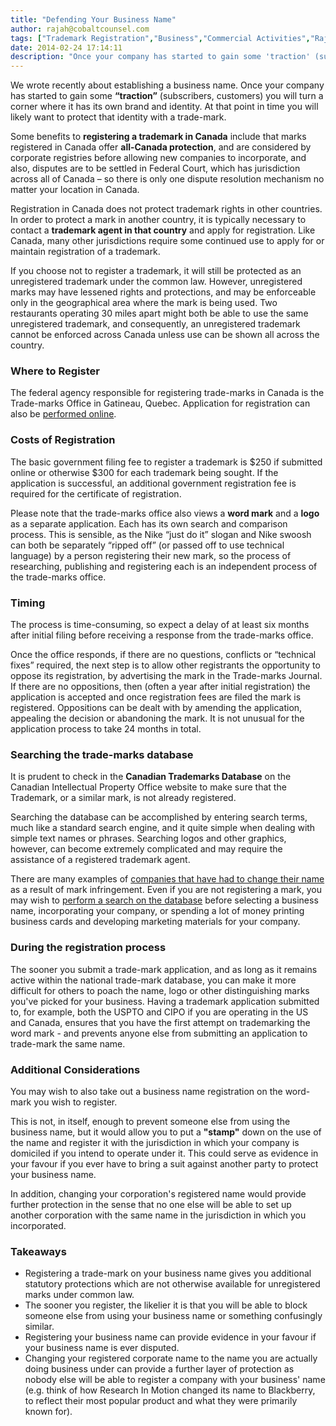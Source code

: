 ```yaml
---
title: "Defending Your Business Name"
author: rajah@cobaltcounsel.com
tags: ["Trademark Registration","Business","Commercial Activities","Rajah","Canada (General)"]
date: 2014-02-24 17:14:11
description: "Once your company has started to gain some 'traction' (subscribers, customers) you will turn a corner where it has its own brand and identity.  At that point in time you will likely want to protect that identity with a trade-mark."
---
```




We wrote recently about establishing a business name.  Once your company has started to gain some **“traction”** (subscribers, customers) you will turn a corner where it has its own brand and identity.  At that point in time you will likely want to protect that identity with a trade-mark.

Some benefits to **registering a trademark in Canada** include that marks registered in Canada offer **all-Canada protection**, and are considered by corporate registries before allowing new companies to incorporate, and also, disputes are to be settled in Federal Court, which has jurisdiction across all of Canada – so there is only one dispute resolution mechanism no matter your location in Canada.

Registration in Canada does not protect trademark rights in other countries. In order to protect a mark in another country, it is typically necessary to contact a **trademark agent in that country** and apply for registration. Like Canada, many other jurisdictions require some continued use to apply for or maintain registration of a trademark.

If you choose not to register a trademark, it will still be protected as an unregistered trademark under the common law.  However, unregistered marks may have lessened rights and protections, and may be enforceable only in the geographical area where the mark is being used.  Two restaurants operating 30 miles apart might both be able to use the same unregistered trademark, and consequently, an unregistered trademark cannot be enforced across Canada unless use can be shown all across the country.

 

### Where to Register

The federal agency responsible for registering trade-marks in Canada is the Trade-marks Office in Gatineau,  Quebec.  Application for registration can also be [performed online](http://www.cipo.ic.gc.ca/eic/site/cipointernet-internetopic.nsf/eng/wr01369.html).

 

### Costs of Registration

The basic government filing fee to register a trademark is $250 if submitted online or otherwise $300 for each trademark being sought. If the application is successful, an additional government registration fee is required for the certificate of registration.

Please note that the trade-marks office also views a **word mark** and a **logo** as a separate application.  Each has its own search and comparison process.  This is sensible, as the Nike “just do it” slogan and Nike swoosh can both be separately “ripped off” (or passed off to use technical language) by a person registering their new mark, so the process of researching, publishing and registering each is an independent process of the trade-marks office.

 

### Timing

The process is time-consuming, so expect a delay of at least six months after initial filing before receiving a response from the trade-marks office.

Once the office responds, if there are no questions, conflicts or “technical fixes” required, the next step is to allow other registrants the opportunity to oppose its registration, by advertising the mark in the Trade-marks Journal. If there are no oppositions, then (often a year after initial registration) the application is accepted and once registration fees are filed the mark is registered.  Oppositions can be dealt with by amending the application, appealing the decision or abandoning the mark.  It is not unusual for the application process to take 24 months in total.

 

### Searching the trade-marks database

It is prudent to check in the **Canadian Trademarks Database** on the Canadian Intellectual Property Office website to make sure that the Trademark, or a similar mark, is not already registered.

Searching the database can be accomplished by entering search terms, much like a standard search engine, and it quite simple when dealing with simple text names or phrases. Searching logos and other graphics, however, can become extremely complicated and may require the assistance of a registered trademark agent.

There are many examples of [companies that have had to change their name](http://www.travelweekly.com/Travel-News/Tour-Operators/Gap-Adventures-changes-name-to-G-Adventures/) as a result of mark infringement.   Even if you are not registering a mark, you may wish to [perform a search on the database](http://www.ic.gc.ca/app/opic-cipo/trdmrks/srch/tmSrch.do?lang=eng) before selecting a business name, incorporating your company, or spending a lot of money printing business cards and developing marketing materials for your company.

### During the registration process

The sooner you submit a trade-mark application, and as long as it remains active within the national trade-mark database, you can make it more difficult for others to poach the name, logo or other distinguishing marks you've picked for your business. Having a trademark application submitted to, for example, both the USPTO and CIPO if you are operating in the US and Canada, ensures that you have the first attempt on trademarking the word mark - and prevents anyone else from submitting an application to trade-mark the same name.

### Additional Considerations

You may wish to also take out a business name registration on the word-mark you wish to register.

This is not, in itself, enough to prevent someone else from using the business name, but it would allow you to put a **"stamp"** down on the use of the name and register it with the jurisdiction in which your company is domiciled if you intend to operate under it. This could serve as evidence in your favour if you ever have to bring a suit against another party to protect your business name.

In addition, changing your corporation's registered name would provide further protection in the sense that no one else will be able to set up another corporation with the same name in the jurisdiction in which you incorporated.

### Takeaways

- Registering a trade-mark on your business name gives you additional statutory protections which are not otherwise available for unregistered marks under common law.
- The sooner you register, the likelier it is that you will be able to block someone else from using your business name or something confusingly similar.
- Registering your business name can provide evidence in your favour if your business name is ever disputed.
- Changing your registered corporate name to the name you are actually doing business under can provide a further layer of protection as nobody else will be able to register a company with your business' name (e.g. think of how Research In Motion changed its name to Blackberry, to reflect their most popular product and what they were primarily known for).
